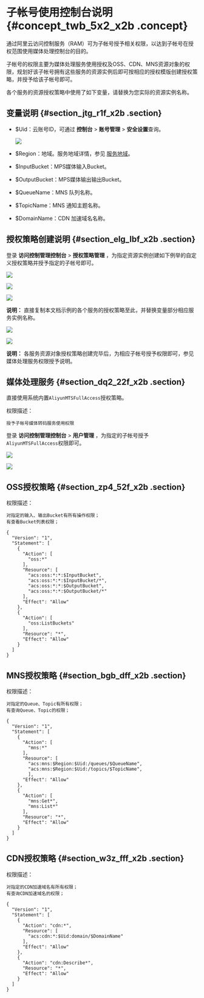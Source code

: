 # 子帐号使用控制台说明 {#concept_twb_5x2_x2b .concept}

通过阿里云访问控制服务（RAM）可为子帐号授予相关权限，以达到子帐号在授权范围使用媒体处理控制台的目的。

子帐号的权限主要为媒体处理服务使用授权及OSS、CDN、MNS资源对象的权限，规划好该子帐号拥有这些服务的资源实例后即可按相应的授权模版创建授权策略，并授予给该子帐号即可。

各个服务的资源授权策略中使用了如下变量，请替换为您实际的资源实例名称。

## 变量说明 {#section_jtg_r1f_x2b .section}

-   $Uid：云账号ID，可通过 **控制台** \> **账号管理** \> **安全设置**查询。

    ![](http://static-aliyun-doc.oss-cn-hangzhou.aliyuncs.com/assets/img/11369/153716759110075_zh-CN.png)

-   $Region：地域。服务地域详情，参见 [服务地域](https://www.alibabacloud.com/help/zh/doc-detail/43248.htm)。
-   $InputBucket：MPS媒体输入Bucket。
-   $OutputBucket：MPS媒体输出输出Bucket。
-   $QueueName：MNS 队列名称。
-   $TopicName：MNS 通知主题名称。
-   $DomainName：CDN 加速域名名称。

## 授权策略创建说明 {#section_elg_lbf_x2b .section}

登录 **访问控制管理控制台** \> **授权策略管理** ，为指定资源实例创建如下例举的自定义授权策略并授予指定的子帐号即可。

![](http://static-aliyun-doc.oss-cn-hangzhou.aliyuncs.com/assets/img/11369/153716759110077_zh-CN.png)

![](http://static-aliyun-doc.oss-cn-hangzhou.aliyuncs.com/assets/img/11369/153716759110078_zh-CN.png)

![](http://static-aliyun-doc.oss-cn-hangzhou.aliyuncs.com/assets/img/11369/153716759110080_zh-CN.png)

**说明：** 直接复制本文档示例的各个服务的授权策略至此，并替换变量部分相应服务实例名称。

![](http://static-aliyun-doc.oss-cn-hangzhou.aliyuncs.com/assets/img/11369/153716759110081_zh-CN.png)

![](http://static-aliyun-doc.oss-cn-hangzhou.aliyuncs.com/assets/img/11369/153716759110082_zh-CN.png)

**说明：** 各服务资源对象授权策略创建完毕后，为相应子帐号授予权限即可，参见媒体处理服务权限授予说明。

## 媒体处理服务 {#section_dq2_22f_x2b .section}

直接使用系统内置`AliyunMTSFullAccess`授权策略。

权限描述：

```
授予子帐号媒体转码服务使用权限
```

登录 **访问控制管理控制台** \> **用户管理** ，为指定的子帐号授予 `AliyunMTSFullAccess`权限即可。

![](http://static-aliyun-doc.oss-cn-hangzhou.aliyuncs.com/assets/img/11369/153716759110083_zh-CN.png)

![](http://static-aliyun-doc.oss-cn-hangzhou.aliyuncs.com/assets/img/11369/153716759110084_zh-CN.png)

## OSS授权策略 {#section_zp4_52f_x2b .section}

权限描述：

```
对指定的输入、输出Bucket有所有操作权限；
有查看Bucket列表权限；
```

```
{
  "Version": "1",
  "Statement": [
    {
      "Action": [
        "oss:*"
      ],
      "Resource": [
        "acs:oss:*:*:$InputBucket",
        "acs:oss:*:*:$InputBucket/*",
        "acs:oss:*:*:$OutputBucket",
        "acs:oss:*:*:$OutputBucket/*"
      ],
      "Effect": "Allow"
    },
    {
      "Action": [
        "oss:ListBuckets"
      ],
      "Resource": "*",
      "Effect": "Allow"
    }
  ]
}
```

## MNS授权策略 {#section_bgb_dff_x2b .section}

权限描述：

```
对指定的Queue、Topic有所有权限；
有查询Queue、Topic的权限；
```

```
{
  "Version": "1",
  "Statement": [
    {
      "Action": [
        "mns:*"
      ],
      "Resource": [
        "acs:mns:$Region:$Uid:/queues/$QueueName",
        "acs:mns:$Region:$Uid:/topics/$TopicName",
        ],
      "Effect": "Allow"
    },
    {
      "Action": [
        "mns:Get*",
        "mns:List*"
      ],
      "Resource": "*",
      "Effect": "Allow"
    }
  ]
}
```

## CDN授权策略 {#section_w3z_fff_x2b .section}

权限描述：

```
对指定的CDN加速域名有所有权限；
有查询CDN加速域名的权限；
```

```
{
  "Version": "1",
  "Statement": [
    {
      "Action": "cdn:*",
      "Resource": [
        "acs:cdn:*:$Uid:domain/$DomainName"
      ],
      "Effect": "Allow"
    },
    {
      "Action": "cdn:Describe*",
      "Resource": "*",
      "Effect": "Allow"
    }
  ]
}
```

